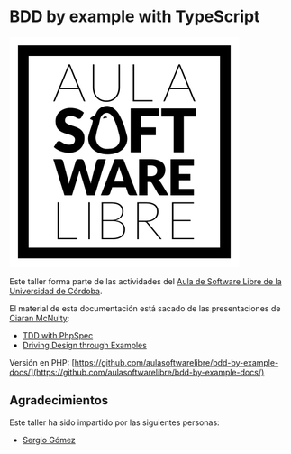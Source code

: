 # BDD by example with TypeScript

![Aula Software Libre de la UCO](images/logo-cuadrado.svg)

Este taller forma parte de las actividades del [Aula de Software Libre de la
Universidad de Córdoba](https://www.uco.es/aulasoftwarelibre).

El material de esta documentación está sacado de las presentaciones de [Ciaran McNulty](https://es.slideshare.net/CiaranMcNulty):

- [TDD with PhpSpec](https://es.slideshare.net/CiaranMcNulty/tdd-with-phpspec)
- [Driving Design through Examples](https://es.slideshare.net/CiaranMcNulty/driving-design-through-examples-phpcon-pl-2015)

Versión en PHP: [https://github.com/aulasoftwarelibre/bdd-by-example-docs/](https://github.com/aulasoftwarelibre/bdd-by-example-docs/)

## Agradecimientos

Este taller ha sido impartido por las siguientes personas:

- [Sergio Gómez](https://github.com/sgomez)
